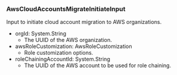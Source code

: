 ### AwsCloudAccountsMigrateInitiateInput
Input to initiate cloud account migration to AWS organizations.

- orgId: System.String
  - The UUID of the AWS organization.
- awsRoleCustomization: AwsRoleCustomization
  - Role customization options.
- roleChainingAccountId: System.String
  - The UUID of the AWS account to be used for role chaining.
